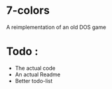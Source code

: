 # 7-colors
A reimplementation of an old DOS game

# Todo :
- The actual code
- An actual Readme
- Better todo-list
